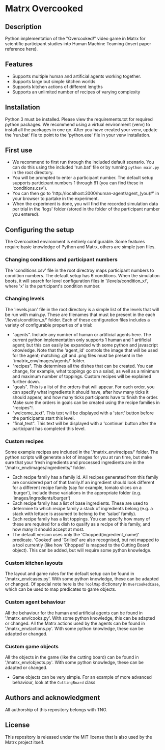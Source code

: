 # Matrx Overcooked

## Description
Python implementation of the "Overcooked!" video game in Matrx for scientific participant studies into Human Machine Teaming (insert paper reference here).

## Features
 - Supports multiple human and artificial agents working together.
 - Supports large but simple kitchen worlds
 - Supports kitchen actions of different lengths
 - Supports an unlimited number of recipes of varying complexity
 
## Installation
Python 3 must be installed. Please view the requirements.txt for required python packages. We recommend using a virtual environment (venv) to install all the packages in one go. After you have created your venv, update the 'run.bat' file to point to the 'python.exe' file in your venv installation.

## First use
- We recommend to first run through the included default scenario. You can do this using the included 'run.bat' file or by running `python main.py` in the root directory.
- You will be prompted to enter a participant number. The default setup supports participant numbers 1 through 61 (you can find these in 'conditions.csv').
- You can then go to  'http://localhost:3000/human-agent/agent_(you)#' in your browser to partake in the experiment.
- When the experiment is done, you will find the recorded simulation data per trial in the 'logs' folder (stored in the folder of the participant number you entered).

## Configuring the setup
The Overcooked environment is entirely configurable. Some features require basic knowledge of Python and Matrx, others are simple json files.

### Changing conditions and participant numbers
The 'conditions.csv' file in the root directroy maps participant numbers to condition numbers. The default setup has 6 conditions. When the simulation boots, it will search for level configuration files in '/levels/condition_x/', where 'x' is the participant's condition number.

### Changing levels
The 'levels.json' file in the root directory is a simple list of the levels that will be run with main.py. These are filenames that must be present in the each '/levels/condition_x/' folder. Each of these configuration files includes a variety of configurable properties of a trial:
- "agents". Include any number of human or artificial agents here. The current python implementation only supports 1 human and 1 artificial agent; but this can easily be expanded with some python and javascript knowledge. Note that the 'agent_id' controls the image that will be used for the agent; matching .gif and .png files must be present in the '/matrix_env/images/agents/' folder.
- "recipes". This determines all the dishes that can be created. You can change, for example, what toppings go on a salad, as well as a minimum and maximum number of toppings. Custom recipes will be explained further down.
- "goals". This is a list of the orders that will appear. For each order, you can specify what ingredients it should have, after how many ticks it should appear, and how many ticks participants have to finish the order. Make sure the orders in goals can be created using the recipe families in "recipes"!. 
- "welcome_text". This text will be displayed with a 'start' button before the participants start this level.
- "final_text". This text will be displayed with a 'continue' button after the participant has completed this level.

### Custom recipes
Some example recipes are included in the '/matrix_env/recipes/' folder. The python scripts will generate a lot of images for you at run time, but make sure that your fresh ingredients and processed ingredients are in the '/matrx_env/images/ingredients/' folder. 
- Each recipe family has a family id. All recipes generated from this family are considered part of that family.If an ingredient should look different for a different recipe family (say for example, tomato slices on a 'burger'), include these variations in the appropriate folder (e.g. 'images/ingredients/burger')
- Each recipe family has a list of base ingredients. These are used to determine to which recipe family a stack of ingredients belong (e.g. a stack with lettuce is assumed to belong to the 'salad' family).
- Each recipe family has a list toppings. You can specify how many of these are required for a dish to qualify as a recipe of this family, and how many it should accept at most.
- The default version uses only the 'Chopped(ingredient_name)' predicate. 'Cooked' and 'Grilled' are also recognised, but not mapped to a tool currently (like how 'Chopped' is mapped to the Cutting Board object). This can be added, but will require some python knowledge.

### Custom kitchen layouts
The layout and game rules for the default setup can be found in  '/matrx_env/cases.py'. With some python knowledge, these can be adapted or changed. Of special note here is the `ToolMap` dictionary in `OvercookedCase`, which can be used to map predicates to game objects.

### Custom agent behaviour
All the behaviour for the human and artificial agents can be found in '/matrx_env/cooks.py'. With some python knowledge, this can be adapted or changed.
All the Matrx actions used by the agents can be found in '/matrx_env/actions.py'. With some python knowledge, these can be adapted or changed.

### Custom game objects
All the objects in the game (like the cutting board) can be found in '/matrx_env/objects.py'. With some python knowledge, these can be adapted or changed.
- Game objects can be very simple. For an example of more advanced behaviour, look at the `CuttingBoard` class

## Authors and acknowledgment
All authorship of this repository belongs with TNO.

## License
This repository is released under the MIT license that is also used by the Matrx project itself.
